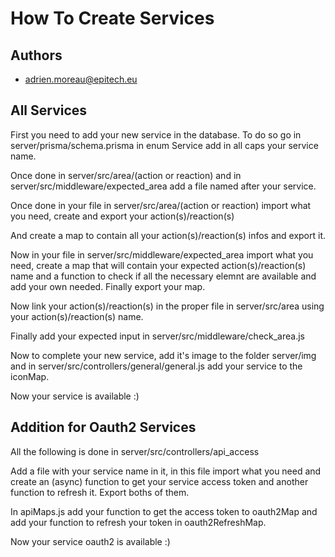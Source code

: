 # **How To Create Services**

## **Authors**

- adrien.moreau@epitech.eu

## **All Services**

First you need to add your new service in the database. To do so go in server/prisma/schema.prisma in enum Service add in all caps your service name.

Once done in server/src/area/(action or reaction) and in server/src/middleware/expected_area add a file named after your service.

Once done in your file in server/src/area/(action or reaction) import what you need, create and export your action(s)/reaction(s)

And create a map to contain all your action(s)/reaction(s) infos and export it.

Now in your file in server/src/middleware/expected_area import what you need, create a map that will contain your expected action(s)/reaction(s) name and a function to check if all the necessary elemnt are available and add your own needed. Finally export your map.

Now link your action(s)/reaction(s) in the proper file in server/src/area using your action(s)/reaction(s) name.

Finally add your expected input in server/src/middleware/check_area.js

Now to complete your new service, add it's image to the folder server/img and in server/src/controllers/general/general.js add your service to the iconMap.

Now your service is available :)

## **Addition for Oauth2 Services**

All the following is done in server/src/controllers/api_access

Add a file with your service name in it, in this file import what you need and create an (async) function to get your service access token and another function to refresh it. Export boths of them.

In apiMaps.js add your function to get the access token to oauth2Map and add your function to refresh your token in oauth2RefreshMap.

Now your service oauth2 is available :)